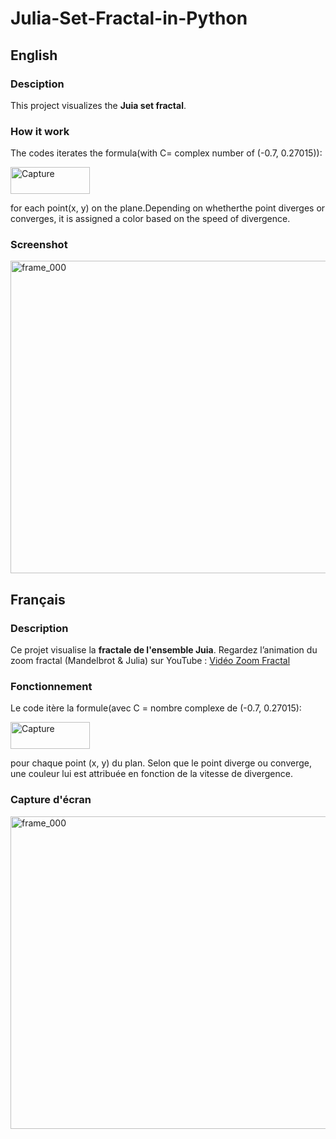 # Julia-Set-Fractal-in-Python

## English
### Desciption
This project visualizes the **Juia set fractal**.

### How it work
The codes iterates the formula(with C= complex number of (-0.7, 0.27015)):

<img width="127" height="43" alt="Capture" src="https://github.com/user-attachments/assets/671909af-2023-4683-a28f-f325ebb8e195" />

for each point(x, y) on the plane.Depending on whetherthe point diverges or converges, it is assigned a color based on the speed of divergence.

### Screenshot

<img width="800" height="500" alt="frame_000" src="https://github.com/user-attachments/assets/2183f0c9-a310-4d60-a2c8-2b225668bf06" />

## Français
### Description
Ce projet visualise la **fractale de l'ensemble Juia**.
Regardez l’animation du zoom fractal (Mandelbrot & Julia) sur YouTube : [Vidéo Zoom Fractal](https://youtu.be/eYUTN04xZbY)

### Fonctionnement
Le code itère la formule(avec C =  nombre complexe de (-0.7, 0.27015):

<img width="127" height="43" alt="Capture" src="https://github.com/user-attachments/assets/671909af-2023-4683-a28f-f325ebb8e195" />

pour chaque point (x, y) du plan. Selon que le point diverge ou converge, une couleur lui est attribuée en fonction de la vitesse de divergence.

### Capture d'écran

<img width="800" height="500" alt="frame_000" src="https://github.com/user-attachments/assets/2183f0c9-a310-4d60-a2c8-2b225668bf06" />
